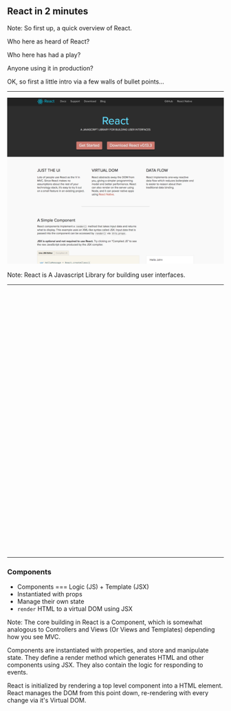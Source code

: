 ## React in 2 minutes

Note:
So first up, a quick overview of React.

Who here as heard of React?

Who here has had a play?

Anyone using it in production?

OK, so first a little intro via a few walls of bullet points...

---

![react](../../images/react.png)<!-- .element: width="800" -->

Note:
React is A Javascript Library for building user interfaces. 

---

<iframe height='600' scrolling='no' data-src='//codepen.io/vimto/embed/qdyJKO/?height=600&theme-id=17023&default-tab=js' frameborder='no' allowtransparency='true' allowfullscreen='true' style='width: 100%;'>See the Pen <a href='http://codepen.io/vimto/pen/qdyJKO/'>qdyJKO</a> by Vimal Jobanputra (<a href='http://codepen.io/vimto'>@vimto</a>) on <a href='http://codepen.io'>CodePen</a>.
</iframe>

---

### Components
- Components === Logic (JS) + Template (JSX)
- Instantiated with props
- Manage their own state
- `render` HTML to a virtual DOM using JSX

Note:
The core building in React is a Component, which is somewhat analogous to Controllers and Views (Or Views and Templates) depending how you see MVC. 

Components are instantiated with properties, and store and manipulate state. They define a render method which generates HTML and other components using JSX. They also contain the logic for responding to events.

React is initialized by rendering a top level component into a HTML element. React manages the DOM from this point down, re-rendering with every change via it's Virtual DOM.

